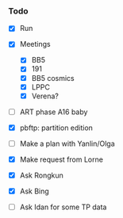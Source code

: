 ### Todo

- [x] Run
- [x] Meetings
  - [x] BB5
  - [x] 191
  - [x] BB5 cosmics
  - [x] LPPC
  - [x] Verena?
- [ ] ART phase A16 baby
- [x] pbftp: partition edition
- [ ] Make a plan with Yanlin/Olga
- [x] Make request from Lorne
- [x] Ask Rongkun
- [x] Ask Bing
- [ ] Ask Idan for some TP data

